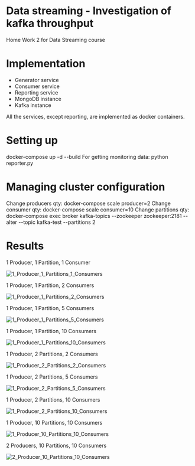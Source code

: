 # Data streaming - Investigation of kafka throughput
 Home Work 2 for Data Streaming course
 
# Implementation
 - Generator service 
 - Consumer service 
 - Reporting service 
 - MongoDB instance
 - Kafka instance

All the services, except reporting, are implemented as docker containers.

# Setting up
docker-compose up -d --build
For getting monitoring data: python reporter.py

# Managing cluster configuration
Change producers qty: docker-compose scale producer=2
Change consumer qty: docker-compose scale consumer=10
Change partitions qty: docker-compose exec broker kafka-topics --zookeeper zookeeper:2181 --alter --topic kafka-test --partitions 2

# Results
1 Producer, 1 Partition, 1 Consumer

![1_Producer_1_Partitions_1_Consumers](https://user-images.githubusercontent.com/24934034/117033007-aab1f680-ad0a-11eb-8fec-e9c59d5cea0f.png)

1 Producer, 1 Partition, 2 Consumers

![1_Producer_1_Partitions_2_Consumers](https://user-images.githubusercontent.com/24934034/117033009-aab1f680-ad0a-11eb-84c7-3994fd5a4824.png)

1 Producer, 1 Partition, 5 Consumers

![1_Producer_1_Partitions_5_Consumers](https://user-images.githubusercontent.com/24934034/117033013-ab4a8d00-ad0a-11eb-9e80-d3061ad2841d.png)

1 Producer, 1 Partition, 10 Consumers

![1_Producer_1_Partitions_10_Consumers](https://user-images.githubusercontent.com/24934034/117033014-ab4a8d00-ad0a-11eb-8e59-c8e909c56590.png)

1 Producer, 2 Partitions, 2 Consumers

![1_Producer_2_Partitions_2_Consumers](https://user-images.githubusercontent.com/24934034/117033015-abe32380-ad0a-11eb-9ee4-06c35be6ffb6.png)

1 Producer, 2 Partitions, 5 Consumers

![1_Producer_2_Partitions_5_Consumers](https://user-images.githubusercontent.com/24934034/117033016-abe32380-ad0a-11eb-9f94-9819756863b7.png)

1 Producer, 2 Partitions, 10 Consumers

![1_Producer_2_Partitions_10_Consumers](https://user-images.githubusercontent.com/24934034/117033018-abe32380-ad0a-11eb-987b-8274a0886549.png)

1 Producer, 10 Partitions, 10 Consumers

![1_Producer_10_Partitions_10_Consumers](https://user-images.githubusercontent.com/24934034/117033019-ac7bba00-ad0a-11eb-81fe-5cb6a9b4b715.png)

2 Producers, 10 Partitions, 10 Consumers

![2_Producer_10_Partitions_10_Consumers](https://user-images.githubusercontent.com/24934034/117033022-ac7bba00-ad0a-11eb-977c-07290dffbc09.png)
